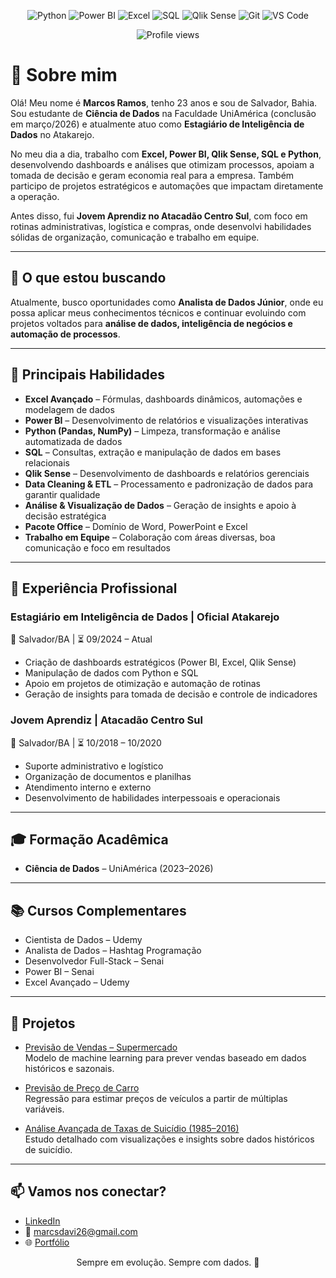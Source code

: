 <p align="center">
  <img src="https://img.shields.io/badge/Python-3670A0?style=for-the-badge&logo=python&logoColor=white" alt="Python"/>
  <img src="https://img.shields.io/badge/Power%20BI-F2C811?style=for-the-badge&logo=powerbi&logoColor=white" alt="Power BI"/>
  <img src="https://img.shields.io/badge/Excel-217346?style=for-the-badge&logo=microsoft-excel&logoColor=white" alt="Excel"/>
  <img src="https://img.shields.io/badge/SQL-4479A1?style=for-the-badge&logo=postgresql&logoColor=white" alt="SQL"/>
  <img src="https://img.shields.io/badge/QlikSense-0082D5?style=for-the-badge&logo=qlik&logoColor=white" alt="Qlik Sense"/>
  <img src="https://img.shields.io/badge/Git-F05032?style=for-the-badge&logo=git&logoColor=white" alt="Git"/>
  <img src="https://img.shields.io/badge/VS%20Code-007ACC?style=for-the-badge&logo=visualstudiocode&logoColor=white" alt="VS Code"/>
</p>

<p align="center">
  <img src="https://komarev.com/ghpvc/?username=marcosramos26&color=0e75b6" alt="Profile views"/>
</p>

# 👋 Sobre mim

Olá! Meu nome é **Marcos Ramos**, tenho 23 anos e sou de Salvador, Bahia.  
Sou estudante de **Ciência de Dados** na Faculdade UniAmérica (conclusão em março/2026) e atualmente atuo como **Estagiário de Inteligência de Dados** no Atakarejo.

No meu dia a dia, trabalho com **Excel, Power BI, Qlik Sense, SQL e Python**, desenvolvendo dashboards e análises que otimizam processos, apoiam a tomada de decisão e geram economia real para a empresa. Também participo de projetos estratégicos e automações que impactam diretamente a operação.

Antes disso, fui **Jovem Aprendiz no Atacadão Centro Sul**, com foco em rotinas administrativas, logística e compras, onde desenvolvi habilidades sólidas de organização, comunicação e trabalho em equipe.

---

## 🚀 O que estou buscando

Atualmente, busco oportunidades como **Analista de Dados Júnior**, onde eu possa aplicar meus conhecimentos técnicos e continuar evoluindo com projetos voltados para **análise de dados, inteligência de negócios e automação de processos**.

---

## 🧠 Principais Habilidades

- **Excel Avançado** – Fórmulas, dashboards dinâmicos, automações e modelagem de dados  
- **Power BI** – Desenvolvimento de relatórios e visualizações interativas  
- **Python (Pandas, NumPy)** – Limpeza, transformação e análise automatizada de dados  
- **SQL** – Consultas, extração e manipulação de dados em bases relacionais  
- **Qlik Sense** – Desenvolvimento de dashboards e relatórios gerenciais  
- **Data Cleaning & ETL** – Processamento e padronização de dados para garantir qualidade  
- **Análise & Visualização de Dados** – Geração de insights e apoio à decisão estratégica  
- **Pacote Office** – Domínio de Word, PowerPoint e Excel  
- **Trabalho em Equipe** – Colaboração com áreas diversas, boa comunicação e foco em resultados

---

## 💼 Experiência Profissional

### Estagiário em Inteligência de Dados | Oficial Atakarejo  
📍 Salvador/BA | ⏳ 09/2024 – Atual  
- Criação de dashboards estratégicos (Power BI, Excel, Qlik Sense)  
- Manipulação de dados com Python e SQL  
- Apoio em projetos de otimização e automação de rotinas  
- Geração de insights para tomada de decisão e controle de indicadores

### Jovem Aprendiz | Atacadão Centro Sul  
📍 Salvador/BA | ⏳ 10/2018 – 10/2020  
- Suporte administrativo e logístico  
- Organização de documentos e planilhas  
- Atendimento interno e externo  
- Desenvolvimento de habilidades interpessoais e operacionais

---

## 🎓 Formação Acadêmica

- **Ciência de Dados** – UniAmérica (2023–2026)

---

## 📚 Cursos Complementares

- Cientista de Dados – Udemy  
- Analista de Dados – Hashtag Programação  
- Desenvolvedor Full-Stack – Senai  
- Power BI – Senai  
- Excel Avançado – Udemy

---

## 📂 Projetos

- [Previsão de Vendas – Supermercado](https://github.com/marcosramos26/Previs-o-Vendas-SuperMercado)  
  Modelo de machine learning para prever vendas baseado em dados históricos e sazonais.

- [Previsão de Preço de Carro](https://github.com/marcosramos26/ML-Previs-o_Pre-o_Carro)  
  Regressão para estimar preços de veículos a partir de múltiplas variáveis.

- [Análise Avançada de Taxas de Suicídio (1985–2016)](https://github.com/marcosramos26/Advanced-data-analysis-of-Suicide-Rates-Overview-1985-to-2016)  
  Estudo detalhado com visualizações e insights sobre dados históricos de suicídio.

---

## 📫 Vamos nos conectar?

- [LinkedIn](https://www.linkedin.com/in/marcosorreia/)  
- 📧 marcsdavi26@gmail.com  
- 🌐 [Portfólio](https://sites.google.com/view/marcoscorreia/projetos)

<p align="center">
  Sempre em evolução. Sempre com dados. 🚀
</p>
